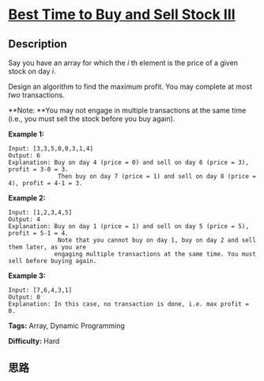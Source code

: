 # [Best Time to Buy and Sell Stock III][title]

## Description

Say you have an array for which the _i_ th element is the price of a given
stock on day _i_.

Design an algorithm to find the maximum profit. You may complete at most _two_
transactions.

**Note:  **You may not engage in multiple transactions at the same time (i.e.,
you must sell the stock before you buy again).

**Example 1:**
            Input: [3,3,5,0,0,3,1,4]    Output: 6    Explanation: Buy on day 4 (price = 0) and sell on day 6 (price = 3), profit = 3-0 = 3.                  Then buy on day 7 (price = 1) and sell on day 8 (price = 4), profit = 4-1 = 3.

**Example 2:**
            Input: [1,2,3,4,5]    Output: 4    Explanation: Buy on day 1 (price = 1) and sell on day 5 (price = 5), profit = 5-1 = 4.                  Note that you cannot buy on day 1, buy on day 2 and sell them later, as you are                 engaging multiple transactions at the same time. You must sell before buying again.    

**Example 3:**
            Input: [7,6,4,3,1]    Output: 0    Explanation: In this case, no transaction is done, i.e. max profit = 0.


**Tags:** Array, Dynamic Programming

**Difficulty:** Hard

## 思路

[title]: https://leetcode.com/problems/best-time-to-buy-and-sell-stock-iii
